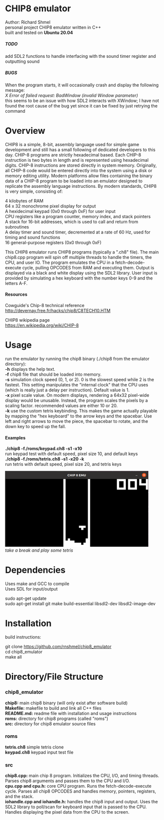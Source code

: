 # CHIP8 emulator
Author: Richard Shmel  
personal project CHIP8 emulator written in C++  
built and tested on **Ubuntu 20.04**  
##### TODO
add SDL2 functions to handle interfacing with the sound timer register and outputting sound  

##### BUGS  
When the program starts, it will occasionally crash and display the following message:  
*X Error of failed request:  BadWindow (invalid Window parameter)*  
this seems to be an issue with how SDL2 interacts with XWindow; I have not found the root cause of the bug yet since it can be fixed by just retrying the command

# Overview
CHIP8 is a simple, 8-bit, assembly language used for simple game development and still has a small following of dedicated developers to this day. CHIP-8 programs are strictly hexadecimal based. Each CHIP-8 instruction is two bytes in length and is represented using hexadecimal digits. CHIP-8 instructions are stored directly in system memory. Originally, all CHIP-8 code would be entered directly into the system using a disk or memory editing utility. Modern platforms allow files containing the binary data of a CHIP-8 program to be loaded into an emulator designed to replicate the assembly language instructions. By modern standards, CHIP8 is very simple, consisting of:  

4 kilobytes of RAM  
64 x 32 monochrome pixel display for output  
A hexidecimal keypad (0x0 through 0xF) for user input  
CPU registers like a program counter, memory index, and stack pointers  
A stack for 16-bit addresses, which is used to call and return from subroutines  
A delay timer and sound timer, decremented at a rate of 60 Hz, used for timing and sound functions  
16 general-purpose registers (0x0 through 0xF)   

This CHIP8 emulator runs CHIP8 programs (typically a ".ch8" file). The main chip8.cpp program will spin off multiple threads to handle the timers, the CPU, and user IO. The program emulates the CPU in a fetch-decode-execute cycle, pulling OPCODES from RAM and executing them. Output is displayed via a black and white display using the SDL2 library. User input is provided by simulating a hex keyboard with the number keys 0-9 and the letters A-F.  

#### Resources
Cowguide's Chip-8 technical reference  
http://devernay.free.fr/hacks/chip8/C8TECH10.HTM  

CHIP8 wikipedia page  
https://en.wikipedia.org/wiki/CHIP-8  

# Usage
run the emulator by running the chip8 binary (./chip8 from the emulator directory):  
**-h** displays the help text.  
**-f** chip8 file that should be loaded into memory.  
**-s** simulation clock speed (0, 1, or 2). 0 is the slowest speed while 2 is the fastest. This setting manipulates the "internal clock" that the CPU uses (which is really just a delay per instruction). Default value is 1.  
**-x** pixel scale value. On modern displays, rendering a 64x32 pixel-wide display would be unusable. Instead, the program scales the pixels by a scaling factor. recommended values are either 10 or 20.  
**-k** use the custom tetris keybinding. This makes the game actually playable by mapping the "hex keyboard" to the arrow keys and the spacebar. Use left and right arrows to move the piece, the spacebar to rotate, and the down key to speed up the fall.  

#### Examples
**./chip8 -f./roms/keypad.ch8 -s1 -x10**  
run keypad test with default speed, pixel size 10, and default keys  
**./chip8 -f./roms/tetris.ch8 -s1 -x20 -k**  
run tetris with default speed, pixel size 20, and tetris keys  

![Image](tetris_screenshot.png)  
*take a break and play some tetris*

# Dependencies
Uses make and GCC to compile  
Uses SDL for input/output  

sudo apt-get update  
sudo apt-get install git make build-essential libsdl2-dev libsdl2-image-dev  

# Installation
build instructions:

git clone https://github.com/rnshmel/chip8_emulator  
cd chip8_emulator  
make all  

# Directory/File Structure
### chip8_emulator
**chip8:** main chip8 binary (will only exist after software build)  
**Makefile:** makefile to build and link all C++ files  
**README.md:** readme file with installation and usage instructions  
**roms:** directory for chip8 programs (called "roms")  
**src:** directory for chip8 emulator source files  

### roms
**tetris.ch8** simple tetris clone  
**keypad.ch8** keypad input test file  

### src
**chip8.cpp:** main chip 8 program. Initializes the CPU, I/O, and timing threads. Parses chip8 arguments and passes them to the CPU and I/O.  
**cpu.cpp and cpu.h:** core CPU program. Runs the fetch-decode-execute cycle. Parses all chip8 OPCODES and handles memory, pointers, registers, and the stack.  
**iohandle.cpp and iohandle.h:** handles the chip8 input and output. Uses the SDL2 library to poll/scan for keyboard input that is passed to the CPU. Handles displaying the pixel data from the CPU to the screen.  
